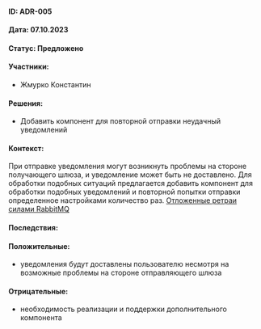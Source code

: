 #### ID: ADR-005

#### Дата: 07.10.2023

#### Статус: Предложено

#### Участники:
* Жмурко Константин

#### Решения:
* Добавить компонент для повторной отправки неудачный уведомлений

#### Контекст:
При отправке уведомления могут возникнуть проблемы на стороне получающего шлюза, и уведомление может быть не доставлено.
Для обработки подобных ситуаций предлагается добавить компонент для обработки подобных уведомлений и повторной попытки
отправки определенное настройками количество раз. [Отложенные ретраи силами RabbitMQ](https://habr.com/ru/companies/domclick/articles/500978/)

#### Последствия:

#### Положительные:
* уведомления будут доставлены пользователю несмотря на возможные проблемы на стороне отправляющего шлюза

#### Отрицательные:
* необходимость реализации и поддержки дополнительного компонента
